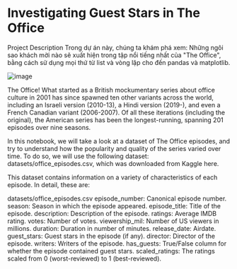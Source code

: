 # Investigating Guest Stars in The Office
Project Description
Trong dự án này, chúng ta khám phá xem:
Những ngôi sao khách mời nào sẽ xuất hiện trong tập nổi tiếng nhất của "The Office", bằng cách sử dụng mọi thứ từ list và vòng lặp cho đến pandas và matplotlib.

![image](https://user-images.githubusercontent.com/124687836/229759265-1513003a-9bcc-4dd5-a1e5-93c06c27a90a.png)

The Office! What started as a British mockumentary series about office culture in 2001 has since spawned ten other variants across the world, including an Israeli version (2010-13), a Hindi version (2019-), and even a French Canadian variant (2006-2007). Of all these iterations (including the original), the American series has been the longest-running, spanning 201 episodes over nine seasons.

In this notebook, we will take a look at a dataset of The Office episodes, and try to understand how the popularity and quality of the series varied over time. To do so, we will use the following dataset: datasets/office_episodes.csv, which was downloaded from Kaggle here.

This dataset contains information on a variety of characteristics of each episode. In detail, these are:

datasets/office_episodes.csv
episode_number: Canonical episode number.
season: Season in which the episode appeared.
episode_title: Title of the episode.
description: Description of the episode.
ratings: Average IMDB rating.
votes: Number of votes.
viewership_mil: Number of US viewers in millions.
duration: Duration in number of minutes.
release_date: Airdate.
guest_stars: Guest stars in the episode (if any).
director: Director of the episode.
writers: Writers of the episode.
has_guests: True/False column for whether the episode contained guest stars.
scaled_ratings: The ratings scaled from 0 (worst-reviewed) to 1 (best-reviewed).
